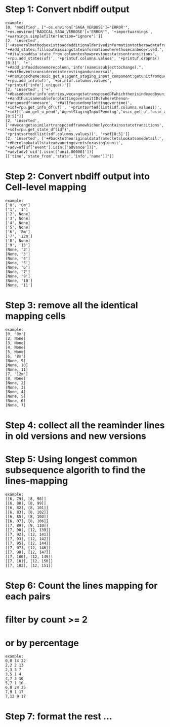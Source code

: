 # Step 1: Convert nbdiff output 

    example: 
    [0, 'modified', ["-os.environ['SAGA_VERBOSE']='ERROR'", "+os.environ['RADICAL_SAGA_VERBOSE']='ERROR'", '+importwarnings', '+warnings.simplefilter(action="ignore")']]
    [2, 'inserted', ['+#severalmethodsexisttoaddadditionalderivedinformationtotherawdataframe.', '+#add_states:fillsoutmissingstateinformationwherethosecanbederived.', "+#italsoaddsa'state_from'columntoshowpreviousstatesontransitions", '+rpu.add_states(uf)', '+printuf.columns.values', '+printuf.dropna()[0:3]', '+', "+#add_infoaddsonemorecolumn,'info'(nameissubjecttochange),", '+#witheventsconsideredinterestinganduniversal', '+#namingscheme:asic_get_u:agent_staging_input_component:getunitfromqueue', '+rpu.add_info(uf)', '+printuf.columns.values', "+printuf['info'].unique()"]]
    [2, 'inserted', ['+', "+#basedonthe'info'entries,wecangetatransposedDFwhichthenisindexedbyunits,", '+#andthusisamenableforplottingoverunitIDs(wherethenon-transposedframesare', '+#allfocusedonplottingovertime)', '+idf=rpu.get_info_df(uf)', '+printsorted(list(idf.columns.values))', "+idf[['awo_get_u_pend','AgentStagingInputPending','usic_get_u','usic_adv_u_pend']][0:5]"]]
    [2, 'inserted', ['+#wecangetasimilartransposedframewhichonlycontainsstatetransitions', '+sdf=rpu.get_state_df(idf)', '+printsorted(list(sdf.columns.values))', '+sdf[0:5]']]
    [2, 'inserted', ['+#backtotheoriginaldataframe:letslookatsomedetail:', '+#herelookatallstateadvancingeventsforasingleunit', "+adv=uf[uf['event'].isin(['advance'])]", "+adv[adv['uid'].isin(['unit.000001'])][['time','state_from','state','info','name']]"]]


# Step 2: Convert nbdiff output into Cell-level mapping 

    example:
    ['0', '0m']
    ['1', '1']
    ['2', None]
    ['3', None]
    ['4', None]
    ['5', None]
    ['6', '8m']
    ['7', '12m']
    ['8', None]
    ['9', '13']
    [None, '2']
    [None, '3']
    [None, '4']
    [None, '5']
    [None, '6']
    [None, '7']
    [None, '9']
    [None, '10']
    [None, '11']

# Step 3: remove all the identical mapping cells 

    example:
    [0, '0m']
    [2, None]
    [3, None]
    [4, None]
    [5, None]
    [6, '8m']
    [None, 9]
    [None, 10]
    [None, 11]
    [7, '12m']
    [8, None]
    [None, 2]
    [None, 3]
    [None, 4]
    [None, 5]
    [None, 6]
    [None, 7]

# Step 4: collect all the reaminder lines in old versions and new versions

# Step 5: Using longest common subsequence algorith to find the lines-mapping

    example:
    [[6, 79], [8, 98]]
    [[6, 80], [8, 99]]
    [[6, 82], [8, 101]]
    [[6, 83], [8, 102]]
    [[6, 85], [8, 104]]
    [[6, 87], [8, 106]]
    [[7, 89], [9, 110]]
    [[7, 90], [12, 139]]
    [[7, 92], [12, 141]]
    [[7, 93], [12, 142]]
    [[7, 95], [12, 144]]
    [[7, 97], [12, 146]]
    [[7, 98], [12, 147]]
    [[7, 100], [12, 149]]
    [[7, 101], [12, 150]]
    [[7, 102], [12, 151]]

# Step 6: Count the lines mapping for each pairs 
# filter by count >= 2
# or by percentage

    example:
    0,0 14 22
    2,2 2 13
    2,3 3 7
    3,5 1 4
    4,7 3 10
    5,7 1 10
    6,8 24 35
    7,9 1 17
    7,12 9 17

# Step 7: format the rest ...